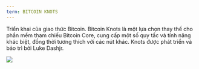 ```yaml
---
term: BITCOIN KNOTS
---
```


Triển khai của giao thức Bitcoin. Bitcoin Knots là một lựa chọn thay thế cho phần mềm tham chiếu Bitcoin Core, cung cấp một số quy tắc và tính năng khác biệt, đồng thời tương thích với các nút khác. Knots được phát triển và bảo trì bởi Luke Dashjr.

![](../../dictionnaire/assets/51.png)
